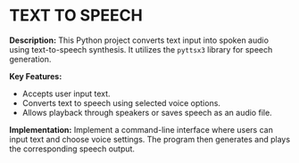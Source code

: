 # TEXT TO SPEECH

**Description:**
This Python project converts text input into spoken audio using text-to-speech synthesis. It utilizes the `pyttsx3` library for speech generation.

**Key Features:**
- Accepts user input text.
- Converts text to speech using selected voice options.
- Allows playback through speakers or saves speech as an audio file.
  
**Implementation:**
Implement a command-line interface where users can input text and choose voice settings. The program then generates and plays the corresponding speech output.
